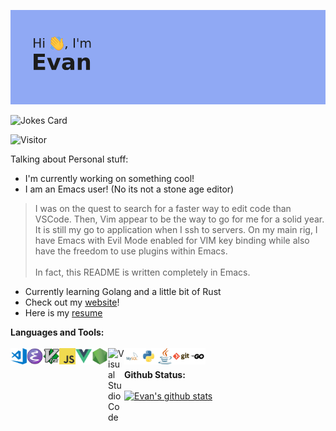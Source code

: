 ![Header](./Header.png)

![Jokes Card](https://readme-jokes.vercel.app/api)

![Visitor](https://visitor-badge.glitch.me/badge?page_id=4542elgh.4542elgh)

Talking about Personal stuff:  
* I'm currently working on something cool!  
* I am an Emacs user! (No its not a stone age editor)  
> I was on the quest to search for a faster way to edit code than VSCode. Then, Vim appear to be the way to go for me for a solid year. It is still my go to application when I ssh to servers. On my main rig, I have Emacs with Evil Mode enabled for VIM key binding while also have the freedom to use plugins within Emacs. <br><br> In fact, this README is written completely in Emacs.  
* Currently learning Golang and a little bit of Rust  
* Check out my [website](https://www.evanmingliu.com)!  
* Here is my [resume](https://www.evanmingliu.com/resume/resume.pdf)

**Languages and Tools:**
<br><br>
<img align="left" alt="Visual Studio Code" width="26px" src="https://raw.githubusercontent.com/github/explore/80688e429a7d4ef2fca1e82350fe8e3517d3494d/topics/visual-studio-code/visual-studio-code.png" />
<img align="left" alt="Visual Studio Code" width="26px" src="https://raw.githubusercontent.com/github/explore/80688e429a7d4ef2fca1e82350fe8e3517d3494d/topics/emacs/emacs.png" />
<img align="left" alt="Visual Studio Code" width="26px" src="https://raw.githubusercontent.com/github/explore/80688e429a7d4ef2fca1e82350fe8e3517d3494d/topics/vim/vim.png" />
<img align="left" alt="Visual Studio Code" width="26px" src="https://raw.githubusercontent.com/github/explore/80688e429a7d4ef2fca1e82350fe8e3517d3494d/topics/javascript/javascript.png" />
<img align="left" alt="Visual Studio Code" width="26px" src="https://raw.githubusercontent.com/github/explore/80688e429a7d4ef2fca1e82350fe8e3517d3494d/topics/vue/vue.png" />
<img align="left" alt="Visual Studio Code" width="26px" src="https://raw.githubusercontent.com/github/explore/80688e429a7d4ef2fca1e82350fe8e3517d3494d/topics/nodejs/nodejs.png" />
<img align="left" alt="Visual Studio Code" width="26px" src="https://avatars.githubusercontent.com/u/177543?s=200&v=4" />
<img align="left" alt="Visual Studio Code" width="26px" src="https://raw.githubusercontent.com/github/explore/80688e429a7d4ef2fca1e82350fe8e3517d3494d/topics/mysql/mysql.png" />
<img align="left" alt="Visual Studio Code" width="26px" src="https://raw.githubusercontent.com/github/explore/80688e429a7d4ef2fca1e82350fe8e3517d3494d/topics/python/python.png" />
<img align="left" alt="Visual Studio Code" width="26px" src="https://raw.githubusercontent.com/github/explore/80688e429a7d4ef2fca1e82350fe8e3517d3494d/topics/java/java.png" />
<img align="left" alt="Visual Studio Code" width="26px" src="https://raw.githubusercontent.com/github/explore/80688e429a7d4ef2fca1e82350fe8e3517d3494d/topics/git/git.png" />
<img align="left" alt="Visual Studio Code" width="26px" src="https://raw.githubusercontent.com/github/explore/80688e429a7d4ef2fca1e82350fe8e3517d3494d/topics/go/go.png" />  
<br>
**Github Status:**
<br><br>
[![Evan's github stats](https://github-readme-stats.vercel.app/api?username=4542elgh)](https://github.com/4542elgh)
